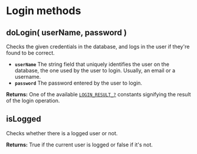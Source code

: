 # Login methods

## doLogin\( userName, password \) <a id="dologin"></a>

Checks the given credentials in the database, and logs in the user if they're found to be correct.

* **`userName`** The string field that uniquely identifies the user on the database, the one used by the user to login. Usually, an email or a username.
* **`password`** The password entered by the user to login.

**Returns:** One of the available [`LOGIN_RESULT_?`](./#constants) constants signifying the result of the login operation.

## isLogged

Checks whether there is a logged user or not.

**Returns:** True if the current user is logged or false if it's not.

